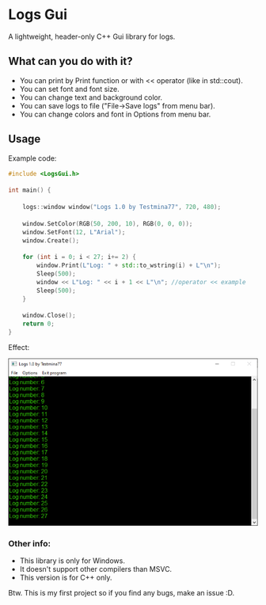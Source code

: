 # Logs Gui
A lightweight, header-only C++ Gui library for logs.
## What can you do with it?
- You can print by Print function or with << operator (like in std::cout).
- You can set font and font size.
- You can change text and background color.
- You can save logs to file ("File->Save logs" from menu bar).
- You can change colors and font in Options from menu bar.
## Usage
Example code:
```cpp
#include <LogsGui.h>

int main() {

    logs::window window("Logs 1.0 by Testmina77", 720, 480);

    window.SetColor(RGB(50, 200, 10), RGB(0, 0, 0));
    window.SetFont(12, L"Arial");
    window.Create();

    for (int i = 0; i < 27; i+= 2) {
        window.Print(L"Log: " + std::to_wstring(i) + L"\n");
        Sleep(500);
        window << L"Log: " << i + 1 << L"\n"; //operator << example
        Sleep(500);
    }

    window.Close();
    return 0;
}
```
Effect:

![How it looks](https://raw.githubusercontent.com/testmina77/LogsGui/refs/heads/main/log%20program.PNG)
### Other info:
- This library is only for Windows.
- It doesn't support other compilers than MSVC.
- This version is for C++ only.

Btw. This is my first project so if you find any bugs, make an issue :D.
